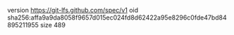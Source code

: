 version https://git-lfs.github.com/spec/v1
oid sha256:affa9a9da8058f9657d015ec024fd8d62422a95e8296c0fde47bd84895211955
size 489
